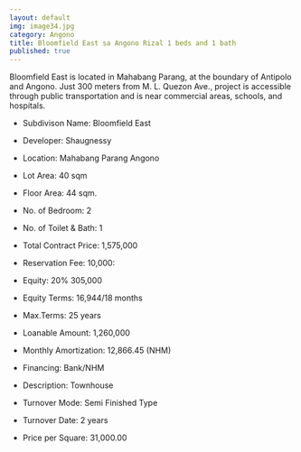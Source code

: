 ```yaml
---
layout: default
img: image34.jpg
category: Angono
title: Bloomfield East sa Angono Rizal 1 beds and 1 bath
published: true
---
```


Bloomfield East is located in Mahabang Parang, at the boundary of Antipolo and Angono.   Just 300 meters from M. L. Quezon Ave., project is accessible through public transportation and is near commercial areas, schools, and hospitals.

- Subdivison Name: Bloomfield East 
- Developer: Shaugnessy 
- Location: Mahabang Parang Angono
- Lot Area: 40 sqm
- Floor Area: 44 sqm.
- No. of Bedroom: 2
- No. of Toilet & Bath: 1

- Total Contract Price: 1,575,000
- Reservation Fee: 10,000:
- Equity: 20% 305,000
- Equity Terms: 16,944/18 months
- Max.Terms: 25 years
- Loanable Amount: 1,260,000
- Monthly Amortization: 12,866.45 (NHM)

- Financing: Bank/NHM
- Description: Townhouse
- Turnover Mode: Semi Finished Type
- Turnover Date: 2 years
- Price per Square: 31,000.00

